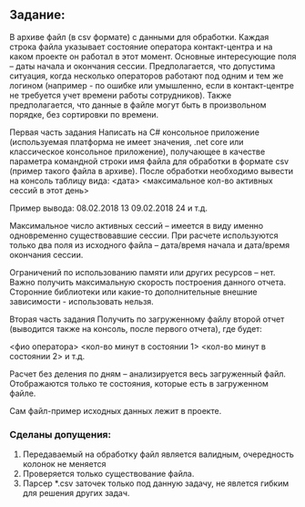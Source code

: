 ## Задание:

В архиве файл (в csv формате) с данными для обработки. Каждая строка файла указывает состояние оператора контакт-центра и на каком проекте он работал в этот момент. Основные интересующие поля – даты начала и окончания сессии. Предполагается, что допустима ситуация, когда несколько операторов работают под одним и тем же логином (например - по ошибке или умышленно, если в контакт-центре не требуется учет времени работы сотрудников). Также предполагается, что данные в файле могут быть в произвольном порядке, без сортировки по времени.

Первая часть задания
Написать на C# консольное приложение (используемая платформа не имеет значения, .net core или классическое консольное приложение), получающее в качестве параметра командной строки имя файла для обработки в формате csv (пример такого файла в архиве). После обработки необходимо вывести на консоль таблицу вида:
<дата> <максимальное кол-во активных сессий в этот день>

Пример вывода:
08.02.2018	13
09.02.2018	24
и т.д.

Максимальное число активных сессий – имеется в виду именно одновременно существовавшие сессии. При расчете используются только два поля из исходного файла – дата/время начала и дата/время окончания сессии.

Ограничений по использованию памяти или других ресурсов – нет. Важно получить максимальную скорость построения данного отчета. Сторонние библиотеки или какие-то дополнительные внешние зависимости - использовать нельзя. 

Вторая часть задания
Получить по загруженному файлу второй отчет (выводится также на консоль, после первого отчета), где будет:

<фио оператора> <кол-во минут в состоянии 1> <кол-во минут в состоянии 2> и т.д.

Расчет без деления по дням – анализируется весь загруженный файл.
Отображаются только те состояния, которые есть в загруженном файле.

Сам файл-пример исходных данных лежит в проекте. 
### Сделаны допущения:

1. Передаваемый на обработку файл является валидным, очередность колонок не меняется
2. Проверяется только существование файла.
3. Парсер *.csv заточек только под данную задачу, не явлется гибким для решения других задач.
